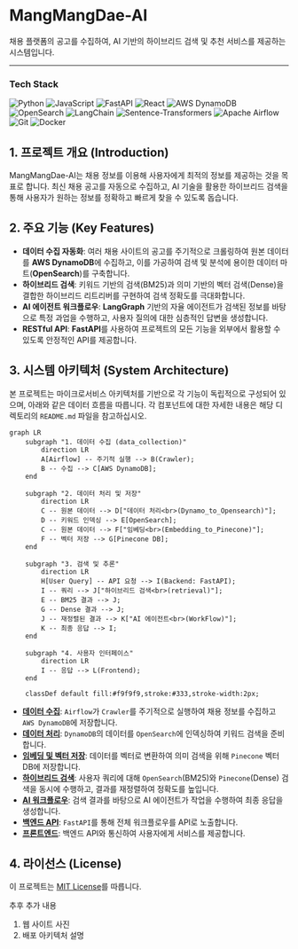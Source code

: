 # MangMangDae-AI

채용 플랫폼의 공고를 수집하여, AI 기반의 하이브리드 검색 및 추천 서비스를 제공하는 시스템입니다.

---

### Tech Stack

![Python](https://img.shields.io/badge/Python-3776AB?style=for-the-badge&logo=python&logoColor=white)
![JavaScript](https://img.shields.io/badge/JavaScript-F7DF1E?style=for-the-badge&logo=javascript&logoColor=black)
![FastAPI](https://img.shields.io/badge/FastAPI-009688?style=for-the-badge&logo=fastapi&logoColor=white)
![React](https://img.shields.io/badge/React-61DAFB?style=for-the-badge&logo=react&logoColor=black)
![AWS DynamoDB](https://img.shields.io/badge/AWS%20DynamoDB-4053D6?style=for-the-badge&logo=amazondynamodb&logoColor=white)
![OpenSearch](https://img.shields.io/badge/OpenSearch-0055A5?style=for-the-badge&logo=opensearch&logoColor=white)
![LangChain](https://img.shields.io/badge/LangChain-FFFFFF?style=for-the-badge&logo=langchain&logoColor=black)
![Sentence-Transformers](https://img.shields.io/badge/Sentence--Transformers-000000?style=for-the-badge)
![Apache Airflow](https://img.shields.io/badge/Apache%20Airflow-017CEE?style=for-the-badge&logo=apacheairflow&logoColor=white)
![Git](https://img.shields.io/badge/Git-F05032?style=for-the-badge&logo=git&logoColor=white)
![Docker](https://img.shields.io/badge/Docker-2496ED?style=for-the-badge&logo=docker&logoColor=white)

## 1. 프로젝트 개요 (Introduction)

MangMangDae-AI는 채용 정보를 이용해  사용자에게 최적의 정보를 제공하는 것을 목표로 합니다. 최신 채용 공고를 자동으로 수집하고, AI 기술을 활용한 하이브리드 검색을 통해 사용자가 원하는 정보를 정확하고 빠르게 찾을 수 있도록 돕습니다.

##  2. 주요 기능 (Key Features)

*   **데이터 수집 자동화**: 여러 채용 사이트의 공고를 주기적으로 크롤링하여 원본 데이터를 **AWS DynamoDB**에 수집하고, 이를 가공하여 검색 및 분석에 용이한 데이터 마트(**OpenSearch**)를 구축합니다.
*   **하이브리드 검색**: 키워드 기반의 검색(BM25)과 의미 기반의 벡터 검색(Dense)을 결합한 하이브리드 리트리버를 구현하여 검색 정확도를 극대화합니다.
*   **AI 에이전트 워크플로우**: **LangGraph** 기반의 자율 에이전트가 검색된 정보를 바탕으로 특정 과업을 수행하고, 사용자 질의에 대한 심층적인 답변을 생성합니다.
*   **RESTful API**: **FastAPI**를 사용하여 프로젝트의 모든 기능을 외부에서 활용할 수 있도록 안정적인 API를 제공합니다.

##  3. 시스템 아키텍처 (System Architecture)

본 프로젝트는 마이크로서비스 아키텍처를 기반으로 각 기능이 독립적으로 구성되어 있으며, 아래와 같은 데이터 흐름을 따릅니다. 각 컴포넌트에 대한 자세한 내용은 해당 디렉토리의 `README.md` 파일을 참고하십시오.

```mermaid
graph LR
    subgraph "1. 데이터 수집 (data_collection)"
        direction LR
        A[Airflow] -- 주기적 실행 --> B(Crawler);
        B -- 수집 --> C[AWS DynamoDB];
    end

    subgraph "2. 데이터 처리 및 저장"
        direction LR
        C -- 원본 데이터 --> D["데이터 처리<br>(Dynamo_to_Opensearch)"];
        D -- 키워드 인덱싱 --> E[OpenSearch];
        C -- 원본 데이터 --> F["임베딩<br>(Embedding_to_Pinecone)"];
        F -- 벡터 저장 --> G[Pinecone DB];
    end

    subgraph "3. 검색 및 추론"
        direction LR
        H[User Query] -- API 요청 --> I(Backend: FastAPI);
        I -- 쿼리 --> J["하이브리드 검색<br>(retrieval)"];
        E -- BM25 결과 --> J;
        G -- Dense 결과 --> J;
        J -- 재정렬된 결과 --> K["AI 에이전트<br>(WorkFlow)"];
        K -- 최종 응답 --> I;
    end

    subgraph "4. 사용자 인터페이스"
        direction LR
        I -- 응답 --> L(Frontend);
    end

    classDef default fill:#f9f9f9,stroke:#333,stroke-width:2px;
```

*   **[데이터 수집](./data_collection/README.md)**: `Airflow`가 `Crawler`를 주기적으로 실행하여 채용 정보를 수집하고 `AWS DynamoDB`에 저장합니다.
*   **[데이터 처리](./data_collection/Dynamo_to_Opensearch/README.md)**: `DynamoDB`의 데이터를 `OpenSearch`에 인덱싱하여 키워드 검색을 준비합니다.
*   **[임베딩 및 벡터 저장](./data_collection/Embedding_to_Pinecone/README.md)**: 데이터를 벡터로 변환하여 의미 검색을 위해 `Pinecone` 벡터 DB에 저장합니다.
*   **[하이브리드 검색](./retrieval/README.md)**: 사용자 쿼리에 대해 `OpenSearch`(BM25)와 `Pinecone`(Dense) 검색을 동시에 수행하고, 결과를 재정렬하여 정확도를 높입니다.
*   **[AI 워크플로우](./WorkFlow/README.md)**: 검색 결과를 바탕으로 AI 에이전트가 작업을 수행하여 최종 응답을 생성합니다.
*   **[백엔드 API](./backend/README.md)**: `FastAPI`를 통해 전체 워크플로우를 API로 노출합니다.
*   **[프론트엔드](./frontend/README.md)**: 백엔드 API와 통신하여 사용자에게 서비스를 제공합니다.

## 4. 라이선스 (License)

이 프로젝트는 [MIT License](./LICENSE)를 따릅니다.


추후 추가 내용
1. 웹 사이트 사진 
2. 배포 아키텍처 설명
